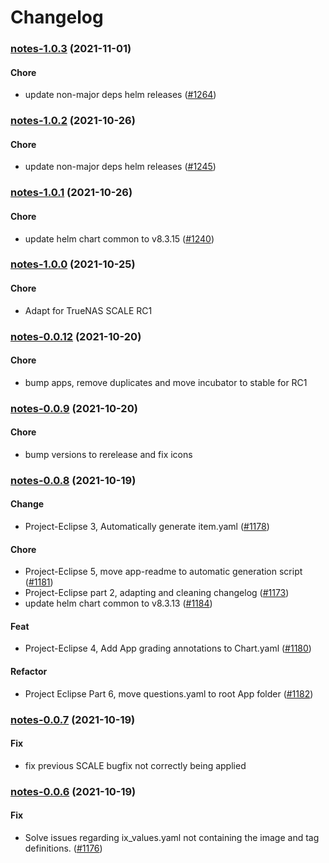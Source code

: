 # Changelog<br>


<a name="notes-1.0.3"></a>
### [notes-1.0.3](https://github.com/truecharts/apps/compare/notes-1.0.2...notes-1.0.3) (2021-11-01)

#### Chore

* update non-major deps helm releases ([#1264](https://github.com/truecharts/apps/issues/1264))



<a name="notes-1.0.2"></a>
### [notes-1.0.2](https://github.com/truecharts/apps/compare/notes-1.0.1...notes-1.0.2) (2021-10-26)

#### Chore

* update non-major deps helm releases ([#1245](https://github.com/truecharts/apps/issues/1245))



<a name="notes-1.0.1"></a>
### [notes-1.0.1](https://github.com/truecharts/apps/compare/notes-1.0.0...notes-1.0.1) (2021-10-26)

#### Chore

* update helm chart common to v8.3.15 ([#1240](https://github.com/truecharts/apps/issues/1240))



<a name="notes-1.0.0"></a>
### [notes-1.0.0](https://github.com/truecharts/apps/compare/notes-0.0.12...notes-1.0.0) (2021-10-25)

#### Chore

* Adapt for TrueNAS SCALE RC1



<a name="notes-0.0.12"></a>
### [notes-0.0.12](https://github.com/truecharts/apps/compare/notes-0.0.9...notes-0.0.12) (2021-10-20)

#### Chore

* bump apps, remove duplicates and move incubator to stable for RC1



<a name="notes-0.0.9"></a>
### [notes-0.0.9](https://github.com/truecharts/apps/compare/notes-0.0.8...notes-0.0.9) (2021-10-20)

#### Chore

* bump versions to rerelease and fix icons



<a name="notes-0.0.8"></a>
### [notes-0.0.8](https://github.com/truecharts/apps/compare/notes-0.0.7...notes-0.0.8) (2021-10-19)

#### Change

* Project-Eclipse 3, Automatically generate item.yaml ([#1178](https://github.com/truecharts/apps/issues/1178))

#### Chore

* Project-Eclipse 5, move app-readme to automatic generation script ([#1181](https://github.com/truecharts/apps/issues/1181))
* Project-Eclipse part 2, adapting and cleaning changelog ([#1173](https://github.com/truecharts/apps/issues/1173))
* update helm chart common to v8.3.13 ([#1184](https://github.com/truecharts/apps/issues/1184))

#### Feat

* Project-Eclipse 4, Add App grading annotations to Chart.yaml ([#1180](https://github.com/truecharts/apps/issues/1180))

#### Refactor

* Project Eclipse Part 6, move questions.yaml to root App folder ([#1182](https://github.com/truecharts/apps/issues/1182))



<a name="notes-0.0.7"></a>
### [notes-0.0.7](https://github.com/truecharts/apps/compare/notes-0.0.6...notes-0.0.7) (2021-10-19)

#### Fix

* fix previous SCALE bugfix not correctly being applied



<a name="notes-0.0.6"></a>
### [notes-0.0.6](https://github.com/truecharts/apps/compare/notes-0.0.5...notes-0.0.6) (2021-10-19)

#### Fix

* Solve issues regarding ix_values.yaml not containing the image and tag definitions. ([#1176](https://github.com/truecharts/apps/issues/1176))



<a name="notes-0.0.5"></a>
